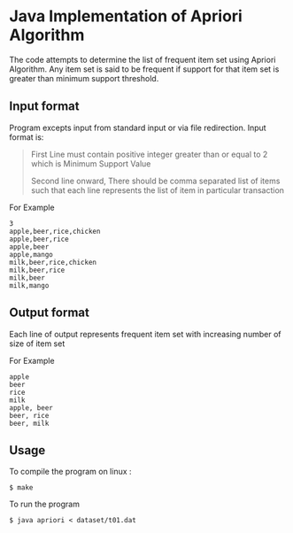 Java Implementation of Apriori Algorithm
==========================================


The code attempts to determine the list of frequent item set using Apriori Algorithm. Any item set is said to be frequent if support for that item set is greater than minimum support threshold.

Input format
-------

Program excepts input from standard input or via file redirection. Input format is:

> First Line must contain positive integer greater than or equal to 2 which is Minimum Support Value
> 
> Second line onward, There should be comma separated list of items such that each line represents the list of item in particular transaction

For Example

	3
	apple,beer,rice,chicken
	apple,beer,rice
	apple,beer
	apple,mango
	milk,beer,rice,chicken
	milk,beer,rice
	milk,beer
	milk,mango

Output format
--------

Each line of output represents frequent item set with increasing number of size of item set

For Example

	apple
    beer
    rice
    milk
    apple, beer
    beer, rice
    beer, milk


Usage
-----
To compile the program on linux :

	$ make
    
To run the program

	$ java apriori < dataset/t01.dat
    
    
 